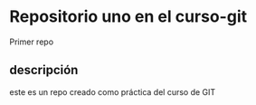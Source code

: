 # Repositorio uno en el curso-git
Primer repo

## descripción
este es un repo creado como práctica del curso de GIT
